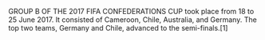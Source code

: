 GROUP B OF THE 2017 FIFA CONFEDERATIONS CUP took place from 18 to 25 June 2017. It consisted of Cameroon, Chile, Australia, and Germany. The top two teams, Germany and Chile, advanced to the semi-finals.[1]
